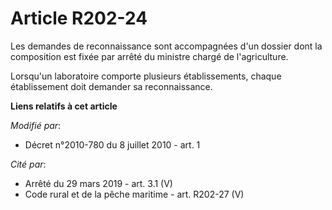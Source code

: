 # Article R202-24

Les demandes de reconnaissance sont accompagnées d'un dossier dont la composition est fixée par arrêté du ministre chargé de
l'agriculture. 

Lorsqu'un laboratoire comporte plusieurs établissements, chaque établissement doit demander sa reconnaissance.

**Liens relatifs à cet article**

_Modifié par_:

  - Décret n°2010-780 du 8 juillet 2010 - art. 1

_Cité par_:

  - Arrêté du 29 mars 2019 - art. 3.1 (V)
  - Code rural et de la pêche maritime - art. R202-27 (V)
